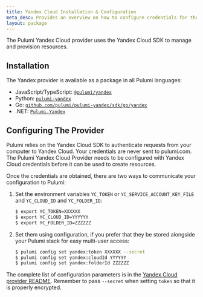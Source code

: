 ```yaml
---
title: Yandex Cloud Installation & Configuration
meta_desc: Provides an overview on how to configure credentials for the Pulumi Yandex Cloud Provider.
layout: package
---
```


The Pulumi Yandex Cloud provider uses the Yandex Cloud SDK to manage and provision resources.

## Installation

The Yandex provider is available as a package in all Pulumi languages:

* JavaScript/TypeScript: [`@pulumi/yandex`](https://www.npmjs.com/package/@pulumi/yandex)
* Python: [`pulumi-yandex`](https://pypi.org/project/pulumi-yandex/)
* Go: [`github.com/pulumi/pulumi-yandex/sdk/go/yandex`](https://github.com/pulumi/pulumi-yandex)
* .NET: [`Pulumi.Yandex`](https://www.nuget.org/packages/Pulumi.Yandex)

## Configuring The Provider

Pulumi relies on the Yandex Cloud SDK to authenticate requests from your computer to Yandex Cloud. Your credentials are never sent
to pulumi.com.
The Pulumi Yandex Cloud Provider needs to be configured with Yandex Cloud credentials
before it can be used to create resources.

Once the credentials are obtained, there are two ways to communicate your configuration to Pulumi:

1. Set the environment variables `YC_TOKEN` or `YC_SERVICE_ACCOUNT_KEY_FILE` and `YC_CLOUD_ID` and `YC_FOLDER_ID`:

    ```bash
    $ export YC_TOKEN=XXXXXX
    $ export YC_CLOUD_ID=YYYYYY
    $ export YC_FOLDER_ID=ZZZZZZ
    ```

2. Set them using configuration, if you prefer that they be stored alongside your Pulumi stack for easy multi-user access:

    ```bash
    $ pulumi config set yandex:token XXXXXX --secret
    $ pulumi config set yandex:cloudId YYYYYY
    $ pulumi config set yandex:folderId ZZZZZZ
    ```

The complete list of
configuration parameters is in the [Yandex Cloud provider README](https://github.com/pulumi/pulumi-yandex/blob/master/README.md).
Remember to pass `--secret` when setting `token` so that it is properly encrypted.
